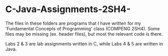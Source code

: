 # C-Java-Assignments-2SH4-

The files in these folders are programs that I have written for my 'Fundamental Concepts of Programming' class (COMPENG 2SH4). Some files may be missing (ex. header files), but most the relevant code is there.

Labs 2 & 3 are lab assignments written in C, while Labs 4 & 5 are written in Java.
